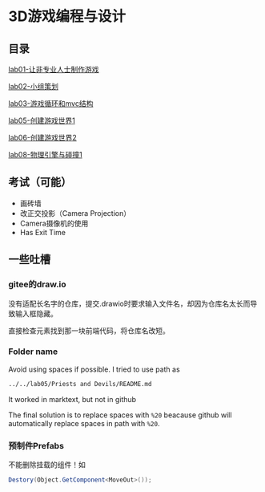 # 3D游戏编程与设计

## 目录

[lab01-让非专业人士制作游戏](w01-introduction)

[lab02-小组策划](w02-nature-of-game)

[lab03-游戏循环和mvc结构](w03-discrete-simulation-basic)

[lab05-创建游戏世界1](w05-building-game-world/PriestsAndDevils)

[lab06-创建游戏世界2](w06-building-game-world/PriestsAndDevils-ActionSeparate)

[lab08-物理引擎与碰撞1](w08-physics-and-collisions/HitUFO)

## 考试（可能）

- 画砖墙
- 改正交投影（Camera Projection）
- Camera摄像机的使用
- Has Exit Time

## 一些吐槽

### gitee的draw.io

没有适配长名字的仓库，提交.drawio时要求输入文件名，却因为仓库名太长而导致输入框隐藏。

直接检查元素找到那一块前端代码，将仓库名改短。

### Folder name

Avoid using spaces if possible. I tried to use path as

```bash
../../lab05/Priests and Devils/README.md
```

It worked in marktext, but not in github

The final solution is to replace spaces with `%20` beacause github will automatically replace spaces in path with `%20`.

### 预制件Prefabs

不能删除挂载的组件！如

```csharp
Destory(Object.GetComponent<MoveOut>());
```

